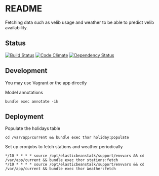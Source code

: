 # README

Fetching data such as velib usage and weather to be able to predict velib availability.

## Status

[![Build Status](https://travis-ci.org/sallesma/cycling-pizza.svg?branch=master)](https://travis-ci.org/sallesma/cycling-pizza)
[![Code Climate](https://codeclimate.com/github/sallesma/cycling-pizza/badges/gpa.svg)](https://codeclimate.com/github/sallesma/cycling-pizza)
[![Dependency Status](https://gemnasium.com/badges/github.com/sallesma/cycling-pizza.svg)](https://gemnasium.com/github.com/sallesma/cycling-pizza)

## Development

You may use Vagrant or the app directly

Model annotations
```
bundle exec annotate -ik
```

## Deployment

Populate the holidays table
```
cd /var/app/current && bundle exec thor holiday:populate
```

Set up cronjobs to fetch stations and weather periodically
```
*/10 * * * * source /opt/elasticbeanstalk/support/envvars && cd /var/app/current && bundle exec thor stations:fetch
*/10 * * * * source /opt/elasticbeanstalk/support/envvars && cd /var/app/current && bundle exec thor ẁeather:fetch
```
